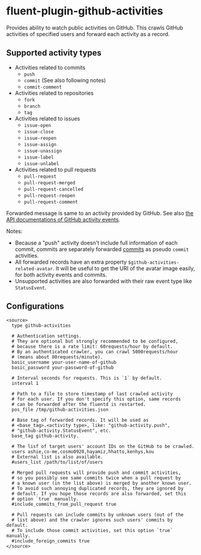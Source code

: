 # fluent-plugin-github-activities

Provides ability to watch public activities on GitHub.
This crawls GitHub activities of specified users and forward each activity as a record.

## Supported activity types

 * Activities related to commits
   * `push`
   * `commit` (See also following notes)
   * `commit-comment`
 * Activities related to repositories
   * `fork`
   * `branch`
   * `tag`
 * Activities related to issues
   * `issue-open`
   * `issue-close`
   * `issue-reopen`
   * `issue-assign`
   * `issue-unassign`
   * `issue-label`
   * `issue-unlabel`
 * Activities related to pull requests
   * `pull-request`
   * `pull-request-merged`
   * `pull-request-cancelled`
   * `pull-request-reopen`
   * `pull-request-comment`

Forwarded message is same to an activity provided by GitHub.
See also [the API documentations of GitHub activity events](https://developer.github.com/v3/activity/events/).

Notes:

 * Because a "push" activity doesn't include full information of each commit, commits are separately forwarded [commits](https://developer.github.com/v3/git/commits/) as pseudo `commit` activities.
 * All forwarded records have an extra property `$github-activities-related-avatar`.
   It will be useful to get the URI of the avatar image easily, for both activity events and commits.
 * Unsupported activities are also forwarded with their raw event type like `StatusEvent`.


## Configurations

~~~
<source>
  type github-activities

  # Authentication settings.
  # They are optional but strongly recommended to be configured,
  # because there is a rate limit: 60requests/hour by default.
  # By an authenticated crawler, you can crawl 5000requests/hour
  # (means about 80requests/minute).
  basic_username your-user-name-of-github
  basic_password your-password-of-github

  # Interval seconds for requests. This is `1` by default.
  interval 1

  # Path to a file to store timestamp of last crawled activity
  # for each user. If you don't specify this option, same records
  # can be forwarded after the fluentd is restarted.
  pos_file /tmp/github-activities.json

  # Base tag of forwarded records. It will be used as
  # <base_tag>.<activity type>, like: "github-activity.push",
  # "github-activity.StatusEvent", etc.
  base_tag github-activity.

  # The lisf of target users' account IDs on the GitHub to be crawled.
  users ashie,co-me,cosmo0920,hayamiz,hhatto,kenhys,kou
  # External list is also available.
  #users_list /path/to/list/of/users

  # Merged pull requests will provide push and commit activities,
  # so you possibly see same commits twice when a pull request by
  # a known user (in the list above) is merged by another known user.
  # To avoid such annoying duplicated records, they are ignored by
  # default. If you hope those records are also forwarded, set this
  # option `true` manually.
  #include_commits_from_pull_request true

  # Pull requests can include commits by unknown users (out of the
  # list above) and the crawler ignores such users' commits by default.
  # To include those commit activities, set this option `true` manually.
  #include_foreign_commits true
</source>
~~~
